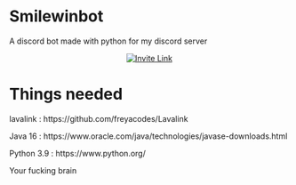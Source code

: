 # Smilewinbot
A discord bot made with python for my discord server
<p align="center">
  <a href="https://discord.gg/R8RYXyB4Cg"><img alt="Invite Link" src="https://discordapp.com/api/guilds/394451338140057610/widget.png?style=shield"></a>
</p>

<h1>Things needed</h1>
<p>lavalink : https://github.com/freyacodes/Lavalink</p>
<p>Java 16 : https://www.oracle.com/java/technologies/javase-downloads.html</p>
<p>Python 3.9 : https://www.python.org/</p>
<p>Your fucking brain</p>
</p>
